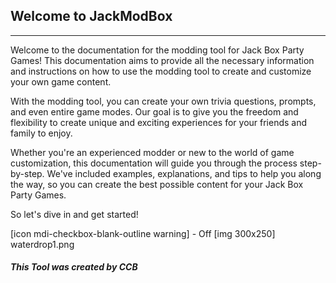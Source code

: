 ## Welcome to JackModBox
---

Welcome to the documentation for the modding tool for Jack Box Party Games!
This documentation aims to provide all the necessary information and instructions on how to use the modding tool to create and customize your own game content.  

With the modding tool, you can create your own trivia questions, prompts, and even entire game modes. Our goal is to give you the freedom and flexibility to create unique and exciting experiences for your friends and family to enjoy.  

Whether you're an experienced modder or new to the world of game customization, this documentation will guide you through the process step-by-step. We've included examples, explanations, and tips to help you along the way, so you can create the best possible content for your Jack Box Party Games.  

So let's dive in and get started!

[icon mdi-checkbox-blank-outline warning] - Off
[img 300x250] waterdrop1.png

##### This Tool was created by CCB

